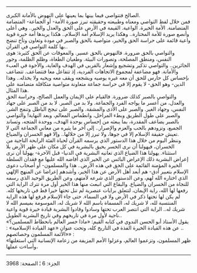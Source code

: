 ------------------------------------------------------------------------

الصالح فتتواصى فيما بينها بما يعينها على النهوض بالأمانة الكبرى.  
فمن خلال لفظ التواصي ومعناه وطبيعته وحقيقته تبرز صورة الأمة- أو الجماعة-
المتضامة المتضامنة. الأمة الخيرة. الواعية. القيمة في الأرض على الحق
والعدل والخير.. وهي أعلى وأنصع صورة للأمة المختارة.. وهكذا يريد الإسلام
أمة الإسلام.. هكذا يريدها أمة خيرة قوية واعية قائمة على حراسة الحق
والخير، متواصية بالحق والصبر في مودة وتعاون وتآخ تنضح بها كلمة التواصي
في القرآن..  
والتواصي بالحق ضرورة. فالنهوض بالحق عسير. والمعوقات عن الحق كثيرة: هوى
النفس، ومنطق المصلحة، وتصورات البيئة. وطغيان الطغاة، وظلم الظلمة، وجور
الجائرين.. والتواصي تذكير وتشجيع وإشعار بالقربى في الهدف والغاية،
والأخوة في العبء والأمانة. فهو مضاعفة لمجموع الاتجاهات الفردية، إذ
تتفاعل معا فتتضاعف. تتضاعف بإحساس كل حارس للحق أن معه غيره يوصيه ويشجعه
ويقف معه ويحبه ولا يخذله.. وهذا الدين- وهو الحق- لا يقوم إلا في حراسة
جماعة متعاونة متواصية متكافلة متضامنة على هذا المثال.  
والتواصي بالصبر كذلك ضرورة. فالقيام على الإيمان والعمل الصالح، وحراسة
الحق والعدل، من أعسر ما يواجه الفرد والجماعة. ولا بد من الصبر. لا بد من
الصبر على جهاد النفس، وجهاد الغير. والصبر على الأذى والمشقة. والصبر على
تبجح الباطل وتنفج الشر. والصبر على طول الطريق وبطء المراحل، وانطماس
المعالم، وبعد النهاية! والتواصي بالصبر يضاعف المقدرة، بما يبعثه من إحساس
بوحدة الهدف، ووحدة المتجه، وتساند الجميع، وتزودهم بالحب والعزم
والإصرار.. إلى آخر ما يثيره من معاني الجماعة التي لا تعيش حقيقة الإسلام
إلا في جوها، ولا تبرز إلا من خلالها.. وإلا فهو الخسران والضياع.  
وننظر اليوم من خلال هذا الدستور الذي يرسمه القرآن لحياة الفئة الرابحة
الناجية من الخسران، فيهولنا أن نرى الخسر يحيق بالبشرية في كل مكان على
ظهر الأرض بلا استثناء. يهولنا هذا الضياع الذي تعانيه البشرية في الدنيا-
قبل الآخرة- يهولنا أن نرى إعراض البشرية ذلك الإعراض البائس عن الخير الذي
أفاضه الله عليها مع فقدان السلطة الخيرة المؤمنة القائمة على الحق في هذه
الأرض.. هذا والمسلمون- أو أصحاب دعوى الإسلام بتعبير أدق- هم أبعد أهل
الأرض عن هذا الخير، وأشدهم إعراضا عن المنهج الإلهي الذي اختاره الله لهم،
وعن الدستور الذي شرعه لأمتهم، وعن الطريق الوحيد الذي رسمه للنجاة من
الخسران والضياع. والبقاع التي انبعث منها هذا الخير أول مرة تترك الراية
التي رفعها لها الله، راية الإيمان، لتتعلق برايات عنصرية لم تنل تحتها
خيرا قط في تاريخها كله. لم يكن لها تحتها ذكر في الأرض ولا في السماء. حتى
جاء الإسلام فرفع لها هذه الراية المنتسبة لله، لا شريك له، المسماة باسم
الله لا شريك له، الموسومة بميسم الله لا شريك له.. الراية التي انتصر
العرب تحتها وسادوا وقادوا البشرية قيادة خيرة قوية واعية ناجية لأول مرة
في تاريخهم وفي تاريخ البشرية الطويل..  
يقول الأستاذ أبو الحسن الندوي في كتابه القيم: «ماذا خسر العالم بانحطاط
المسلمين؟» .. عن هذه القيادة الخيرة الفذة في التاريخ كله، وتحت عنوان
«عهد القيادة الإسلامية» : «الأئمة المسلمون وخصائصهم» :  
«ظهر المسلمون، وتزعموا العالم، وعزلوا الأمم المزيفة من زعامة الإنسانية
التي استغلتها وأساءت عملها،

------------------------------------------------------------------------

الجزء: 6 ¦ الصفحة: 3968
